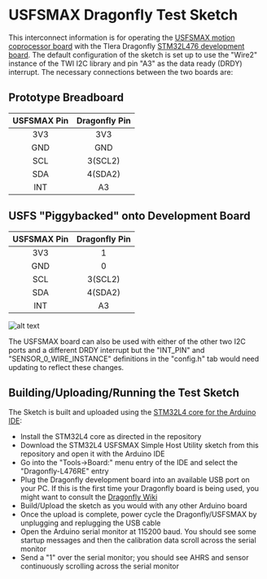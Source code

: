 # USFSMAX Dragonfly Test Sketch

This interconnect information is for operating the [USFSMAX motion coprocessor board](https://cdn.tindiemedia.com/images/resize/S4Os6lUdoJOFuyZHntYHBDiDCUk=/p/full-fit-in/1782x1336/i/44691/products/2020-02-03T20%3A51%3A19.878Z-USFSMAX.top.jpg) with the Tlera Dragonfly [STM32L476 development board](https://cdn.tindiemedia.com/images/resize/c3IuiwcFMGzoMgmNkZ_doDvJiuU=/p/full-fit-in/1782x1336/i/32456/products/2017-01-04T23%3A18%3A53.356Z-2016-05-14T16%2031%2059.360Z-Layout.jpg.855x570_q85_pad_rcrop.jpg). The default configuration of the sketch is set up to use the "Wire2" instance of the TWI I2C library and pin "A3" as the data ready (DRDY) interrupt. The necessary connections between the two boards are:

## Prototype Breadboard
|USFSMAX Pin|Dragonfly Pin|
|:---------:|:-----------:|
|   3V3     |     3V3     |
|   GND     |     GND     |
|   SCL     |    3(SCL2)  |
|   SDA     |    4(SDA2)  |
|   INT     |      A3     |

## USFS "Piggybacked" onto Development Board
|USFSMAX Pin|Dragonfly Pin|
|:---------:|:-----------:|
|   3V3     |      1      |
|   GND     |      0      |
|   SCL     |    3(SCL2)  |
|   SDA     |    4(SDA2)  |
|   INT     |      A3     |

![alt text](https://user-images.githubusercontent.com/5760946/80746812-52cd2800-8ad7-11ea-9166-cb2111811f41.JPG)

The USFSMAX board can also be used with either of the other two I2C ports and a different DRDY interrupt but the "INT_PIN" and "SENSOR_0_WIRE_INSTANCE" definitions in the "config.h" tab would need updating to reflect these changes.

## Building/Uploading/Running the Test Sketch

The Sketch is built and uploaded using the [STM32L4 core for the Arduino IDE](https://github.com/GrumpyOldPizza/arduino-STM32L4):
* Install the STM32L4 core as directed in the repository
* Download the STM32L4 USFSMAX Simple Host Utility sketch from this repository and open it with the Arduino IDE
* Go into the "Tools->Board:" menu entry of the IDE and select the "Dragonfly-L476RE" entry
* Plug the Dragonfly development board into an available USB port on your PC. If this is the first time your Dragonfly board is being used, you might want to consult the [Dragonfly Wiki](https://github.com/kriswiner/Dragonfly/wiki)
* Build/Upload the sketch as you would with any other Arduino board
* Once the upload is complete, power cycle the Dragonfly/USFSMAX by unplugging and replugging the USB cable
* Open the Arduino serial monitor at 115200 baud. You should see some startup messages and then the calibration data scroll across the serial monitor
* Send a "1" over the serial monitor; you should see AHRS and sensor continuously scrolling across the serial monitor
